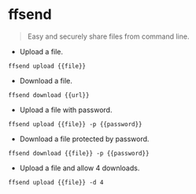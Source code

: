# ffsend

> Easy and securely share files from command line.

- Upload a file.

`ffsend upload {{file}}`

- Download a file.

`ffsend download {{url}}`

- Upload a file with password.

`ffsend upload {{file}} -p {{password}}`

- Download a file protected by password.

`ffsend download {{file}} -p {{password}}`

- Upload a file and allow 4 downloads.

`ffsend upload {{file}} -d 4`

